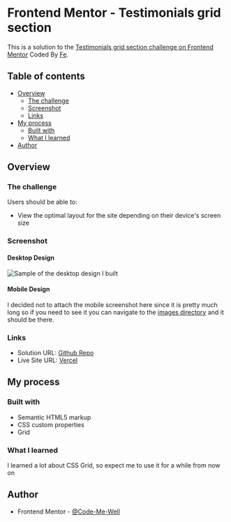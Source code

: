 # Frontend Mentor - Testimonials grid section

This is a solution to the [Testimonials grid section challenge on Frontend Mentor](https://www.frontendmentor.io/challenges/testimonials-grid-section-Nnw6J7Un7) Coded By [Fe](feyselteshome05@gmail.com).

## Table of contents
- [Overview](#overview)
  - [The challenge](#the-challenge)
  - [Screenshot](#screenshot)
  - [Links](#links)
- [My process](#my-process)
  - [Built with](#built-with)
  - [What I learned](#what-i-learned)
- [Author](#author)


## Overview

### The challenge

Users should be able to:

- View the optimal layout for the site depending on their device's screen size

### Screenshot

#### Desktop Design

![Sample of the desktop design I built](./images/desktop-result.jpeg)

#### Mobile Design

I decided not to attach the mobile screenshot here since it is pretty much long so if you need to see it you can navigate to the [images directory](https://github.com/Code-Me-Well/four-card-feature-section-master/blob/main/images/mobile-result.png) and it should be there.

### Links

- Solution URL: [Github Repo](https://testimonials-grid-section-main-phi-nine.vercel.app/)
- Live Site URL: [Vercel](https://testimonials-grid-section-main-phi-nine.vercel.app/)

## My process

### Built with

- Semantic HTML5 markup
- CSS custom properties
- Grid

### What I learned

I learned a lot about CSS Grid, so expect me to use it for a while from now on

## Author

- Frontend Mentor - [@Code-Me-Well](https://www.frontendmentor.io/profile/Code-Me-Well)